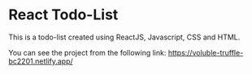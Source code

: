 # React Todo-List

This is a todo-list created using ReactJS, Javascript, CSS and HTML.

You can see the project from the following link: https://voluble-truffle-bc2201.netlify.app/